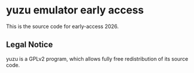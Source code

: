 yuzu emulator early access
=============

This is the source code for early-access 2026.

## Legal Notice

yuzu is a GPLv2 program, which allows fully free redistribution of its source code.